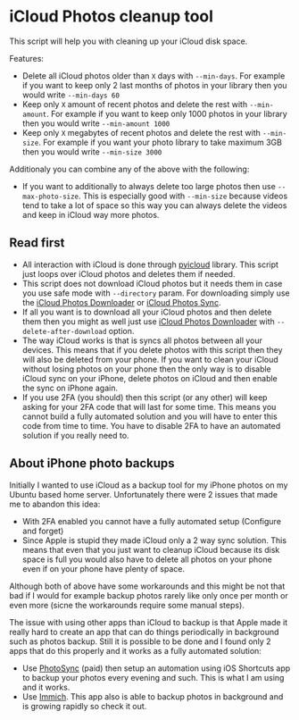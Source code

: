 # iCloud Photos cleanup tool
This script will help you with cleaning up your iCloud disk space. 

Features:
- Delete all iCloud photos older than `X` days with `--min-days`. For example if you want to keep only 2 last months of photos in your library then you would write `--min-days 60`
- Keep only `X` amount of recent photos and delete the rest with `--min-amount`. For example if you want to keep only 1000 photos in your library then you would write `--min-amount 1000`
- Keep only `X` megabytes of recent photos and delete the rest with `--min-size`. For example if you want your photo library to take maximum 3GB then you would write `--min-size 3000`


Additionaly you can combine any of the above with the following:
- If you want to additionally to always delete too large photos then use `--max-photo-size`. This is especially good with `--min-size` because videos tend to take a lot of space so this way you can always delete the videos and keep in iCloud way more photos.

## Read first
- All interaction with iCloud is done through [pyicloud](https://github.com/picklepete/pyicloud) library. This script just loops over iCloud photos and deletes them if needed.
- This script does not download iCloud photos but it needs them in case you use safe mode with `--directory` param. For downloading simply use the [iCloud Photos Downloader](https://github.com/icloud-photos-downloader/icloud_photos_downloader) or [iCloud Photos Sync](https://github.com/steilerDev/icloud-photos-sync).
- If all you want is to download all your iCloud photos and then delete them then you might as well just use [iCloud Photos Downloader](https://github.com/icloud-photos-downloader/icloud_photos_downloader) with `--delete-after-download` option.
- The way iCloud works is that is syncs all photos between all your devices. This means that if you delete photos with this script then they will also be deleted from your phone. If you want to clean your iCloud without losing photos on your phone then the only way is to disable iCloud sync on your iPhone, delete photos on iCloud and then enable the sync on iPhone again.
- If you use 2FA (you should) then this script (or any other) will keep asking for your 2FA code that will last for some time. This means you cannot build a fully automated solution and you will have to enter this code from time to time. You have to disable 2FA to have an automated solution if you really need to.

## About iPhone photo backups
Initially I wanted to use iCloud as a backup tool for my iPhone photos on my Ubuntu based home server. Unfortunately there were 2 issues that made me to abandon this idea:
- With 2FA enabled you cannot have a fully automated setup (Configure and forget)
- Since Apple is stupid they made iCloud only a 2 way sync solution. This means that even that you just want to cleanup iCloud because its disk space is full you would also have to delete all photos on your phone even if on your phone have plenty of space.

Although both of above have some workarounds and this might be not that bad if I would for example backup photos rarely like only once per month or even more (sicne the workarounds require some manual steps).

The issue with using other apps than iCloud to backup is that Apple made it really hard to create an app that can do things periodically in background such as photos backup. Still it is possible to be done and I found only 2 apps that do this properly and it works as a fully automated solution:
- Use [PhotoSync](https://www.photosync-app.com/home) (paid) then setup an automation using iOS Shortcuts app to backup your photos every evening and such. This is what I am using and it works.
- Use [Immich](https://immich.app/). This app also is able to backup photos in background and is growing rapidly so check it out.